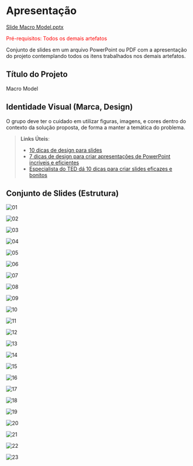 # Apresentação

[Slide Macro Model.pptx](https://github.com/user-attachments/files/15811546/Slide.Macro.Model.pptx)

<span style="color:red">Pré-requisitos: Todos os demais artefatos</span>

Conjunto de slides em um arquivo PowerPoint ou PDF com a apresentação do projeto contemplando todos os itens trabalhados nos demais artefatos.

## Título do Projeto

Macro Model

## Identidade Visual (Marca, Design)

O grupo deve ter o cuidado em utilizar figuras, imagens, e cores dentro do contexto da solução proposta, de forma a manter a temática do problema.

> **Links Úteis**:
> - [10 dicas de design para slides](https://rockcontent.com/blog/design-para-slides/)
> - [7 dicas de design para criar apresentações de PowerPoint incríveis e eficientes](https://www.shutterstock.com/pt/blog/7-dicas-de-design-para-criar-apresentacoes-de-powerpoint-incriveis-e-eficientes)
> - [Especialista do TED dá 10 dicas para criar slides eficazes e bonitos](https://soap.com.br/blog/especialista-do-ted-da-10-dicas-para-criar-slides-eficazes-e-bonitos)

## Conjunto de Slides (Estrutura)


![01](https://github.com/ICEI-PUC-Minas-PMV-ADS/pmv-ads-2024-1-e2-proj-int-t1-macro-model/assets/145519272/c26f38ff-ae2d-4ace-b152-f8e3b129a740)

![02](https://github.com/ICEI-PUC-Minas-PMV-ADS/pmv-ads-2024-1-e2-proj-int-t1-macro-model/assets/145519272/7bd5e8c5-a3f7-454d-b381-3971888dbcdf)

![03](https://github.com/ICEI-PUC-Minas-PMV-ADS/pmv-ads-2024-1-e2-proj-int-t1-macro-model/assets/145519272/7ca4f9e8-70d6-4fe5-9c23-9f3a7b9ec852)

![04](https://github.com/ICEI-PUC-Minas-PMV-ADS/pmv-ads-2024-1-e2-proj-int-t1-macro-model/assets/145519272/c620ab62-0660-4483-b511-31026ae18e08)

![05](https://github.com/ICEI-PUC-Minas-PMV-ADS/pmv-ads-2024-1-e2-proj-int-t1-macro-model/assets/145519272/037bf0de-9ac4-4da1-b327-f9845b9b5b51)

![06](https://github.com/ICEI-PUC-Minas-PMV-ADS/pmv-ads-2024-1-e2-proj-int-t1-macro-model/assets/145519272/5c71cac7-380b-43d6-a997-381da767692d)


![07](https://github.com/ICEI-PUC-Minas-PMV-ADS/pmv-ads-2024-1-e2-proj-int-t1-macro-model/assets/145519272/0ba05ea0-7659-4fa2-8a8c-bf326bbcbe9b)


![08](https://github.com/ICEI-PUC-Minas-PMV-ADS/pmv-ads-2024-1-e2-proj-int-t1-macro-model/assets/145519272/e0520f26-70b4-4796-9916-d56f715266bf)

![09](https://github.com/ICEI-PUC-Minas-PMV-ADS/pmv-ads-2024-1-e2-proj-int-t1-macro-model/assets/145519272/c208493f-761d-4e57-a5cc-524eb8dc4af2)

![10](https://github.com/ICEI-PUC-Minas-PMV-ADS/pmv-ads-2024-1-e2-proj-int-t1-macro-model/assets/145519272/8cd1f8a1-9ee4-4267-b4c5-c2e01b05f949)

![11](https://github.com/ICEI-PUC-Minas-PMV-ADS/pmv-ads-2024-1-e2-proj-int-t1-macro-model/assets/145519272/2fb8fcf7-89fd-4908-b926-6d8166915273)

![12](https://github.com/ICEI-PUC-Minas-PMV-ADS/pmv-ads-2024-1-e2-proj-int-t1-macro-model/assets/145519272/cd28718e-7699-48c8-a62f-1dfae980e015)

![13](https://github.com/ICEI-PUC-Minas-PMV-ADS/pmv-ads-2024-1-e2-proj-int-t1-macro-model/assets/145519272/657e0d3e-dc30-488c-9be4-17dc3d8a3405)

![14](https://github.com/ICEI-PUC-Minas-PMV-ADS/pmv-ads-2024-1-e2-proj-int-t1-macro-model/assets/145519272/65a1eb22-e325-4c50-a1b6-3aa3d702d101)

![15](https://github.com/ICEI-PUC-Minas-PMV-ADS/pmv-ads-2024-1-e2-proj-int-t1-macro-model/assets/145519272/471e3f00-6510-4639-b659-82fbf535116c)

![16](https://github.com/ICEI-PUC-Minas-PMV-ADS/pmv-ads-2024-1-e2-proj-int-t1-macro-model/assets/145519272/6b2bc27e-a7d0-42f9-8c4c-5920bfb5a910)

![17](https://github.com/ICEI-PUC-Minas-PMV-ADS/pmv-ads-2024-1-e2-proj-int-t1-macro-model/assets/145519272/3ed5cf09-f2f3-478d-93a7-29b587502550)

![18](https://github.com/ICEI-PUC-Minas-PMV-ADS/pmv-ads-2024-1-e2-proj-int-t1-macro-model/assets/145519272/ad5707d8-c7b4-4365-972e-199c9c1bdf5e)

![19](https://github.com/ICEI-PUC-Minas-PMV-ADS/pmv-ads-2024-1-e2-proj-int-t1-macro-model/assets/145519272/8ed6a132-16c0-479b-a760-e5b5cb3b2207)

![20](https://github.com/ICEI-PUC-Minas-PMV-ADS/pmv-ads-2024-1-e2-proj-int-t1-macro-model/assets/145519272/4f1a8bcf-68fe-42fa-b430-fa411d999c35)

![21](https://github.com/ICEI-PUC-Minas-PMV-ADS/pmv-ads-2024-1-e2-proj-int-t1-macro-model/assets/145519272/9ceecd12-4033-4450-a6c9-4b326a1b1fa9)

![22](https://github.com/ICEI-PUC-Minas-PMV-ADS/pmv-ads-2024-1-e2-proj-int-t1-macro-model/assets/145519272/c2f18595-2344-44f5-b452-24965e88a3a0)

![23](https://github.com/ICEI-PUC-Minas-PMV-ADS/pmv-ads-2024-1-e2-proj-int-t1-macro-model/assets/145519272/7003f4d2-5c6a-4f4e-b36a-baa49df7d399)




